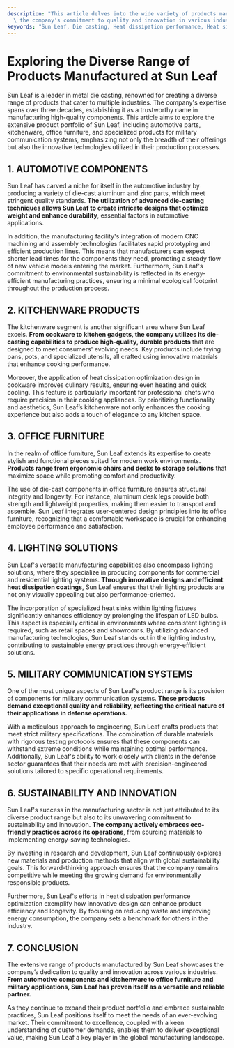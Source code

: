 ```yaml
---
description: "This article delves into the wide variety of products manufactured at Sun Leaf, highlighting\
  \ the company's commitment to quality and innovation in various industries."
keywords: "Sun Leaf, Die casting, Heat dissipation performance, Heat sink"
---
```

# Exploring the Diverse Range of Products Manufactured at Sun Leaf

Sun Leaf is a leader in metal die casting, renowned for creating a diverse range of products that cater to multiple industries. The company's expertise spans over three decades, establishing it as a trustworthy name in manufacturing high-quality components. This article aims to explore the extensive product portfolio of Sun Leaf, including automotive parts, kitchenware, office furniture, and specialized products for military communication systems, emphasizing not only the breadth of their offerings but also the innovative technologies utilized in their production processes.

## 1. AUTOMOTIVE COMPONENTS

Sun Leaf has carved a niche for itself in the automotive industry by producing a variety of die-cast aluminum and zinc parts, which meet stringent quality standards. **The utilization of advanced die-casting techniques allows Sun Leaf to create intricate designs that optimize weight and enhance durability**, essential factors in automotive applications.

In addition, the manufacturing facility's integration of modern CNC machining and assembly technologies facilitates rapid prototyping and efficient production lines. This means that manufacturers can expect shorter lead times for the components they need, promoting a steady flow of new vehicle models entering the market. Furthermore, Sun Leaf's commitment to environmental sustainability is reflected in its energy-efficient manufacturing practices, ensuring a minimal ecological footprint throughout the production process.

## 2. KITCHENWARE PRODUCTS

The kitchenware segment is another significant area where Sun Leaf excels. **From cookware to kitchen gadgets, the company utilizes its die-casting capabilities to produce high-quality, durable products** that are designed to meet consumers' evolving needs. Key products include frying pans, pots, and specialized utensils, all crafted using innovative materials that enhance cooking performance.

Moreover, the application of heat dissipation optimization design in cookware improves culinary results, ensuring even heating and quick cooling. This feature is particularly important for professional chefs who require precision in their cooking appliances. By prioritizing functionality and aesthetics, Sun Leaf’s kitchenware not only enhances the cooking experience but also adds a touch of elegance to any kitchen space.

## 3. OFFICE FURNITURE

In the realm of office furniture, Sun Leaf extends its expertise to create stylish and functional pieces suited for modern work environments. **Products range from ergonomic chairs and desks to storage solutions** that maximize space while promoting comfort and productivity. 

The use of die-cast components in office furniture ensures structural integrity and longevity. For instance, aluminum desk legs provide both strength and lightweight properties, making them easier to transport and assemble. Sun Leaf integrates user-centered design principles into its office furniture, recognizing that a comfortable workspace is crucial for enhancing employee performance and satisfaction.

## 4. LIGHTING SOLUTIONS

Sun Leaf's versatile manufacturing capabilities also encompass lighting solutions, where they specialize in producing components for commercial and residential lighting systems. **Through innovative designs and efficient heat dissipation coatings**, Sun Leaf ensures that their lighting products are not only visually appealing but also performance-oriented.

The incorporation of specialized heat sinks within lighting fixtures significantly enhances efficiency by prolonging the lifespan of LED bulbs. This aspect is especially critical in environments where consistent lighting is required, such as retail spaces and showrooms. By utilizing advanced manufacturing technologies, Sun Leaf stands out in the lighting industry, contributing to sustainable energy practices through energy-efficient solutions.

## 5. MILITARY COMMUNICATION SYSTEMS

One of the most unique aspects of Sun Leaf's product range is its provision of components for military communication systems. **These products demand exceptional quality and reliability, reflecting the critical nature of their applications in defense operations.** 

With a meticulous approach to engineering, Sun Leaf crafts products that meet strict military specifications. The combination of durable materials with rigorous testing protocols ensures that these components can withstand extreme conditions while maintaining optimal performance. Additionally, Sun Leaf's ability to work closely with clients in the defense sector guarantees that their needs are met with precision-engineered solutions tailored to specific operational requirements.

## 6. SUSTAINABILITY AND INNOVATION

Sun Leaf's success in the manufacturing sector is not just attributed to its diverse product range but also to its unwavering commitment to sustainability and innovation. **The company actively embraces eco-friendly practices across its operations**, from sourcing materials to implementing energy-saving technologies.

By investing in research and development, Sun Leaf continuously explores new materials and production methods that align with global sustainability goals. This forward-thinking approach ensures that the company remains competitive while meeting the growing demand for environmentally responsible products.

Furthermore, Sun Leaf's efforts in heat dissipation performance optimization exemplify how innovative design can enhance product efficiency and longevity. By focusing on reducing waste and improving energy consumption, the company sets a benchmark for others in the industry.

## 7. CONCLUSION

The extensive range of products manufactured by Sun Leaf showcases the company’s dedication to quality and innovation across various industries. **From automotive components and kitchenware to office furniture and military applications, Sun Leaf has proven itself as a versatile and reliable partner.**

As they continue to expand their product portfolio and embrace sustainable practices, Sun Leaf positions itself to meet the needs of an ever-evolving market. Their commitment to excellence, coupled with a keen understanding of customer demands, enables them to deliver exceptional value, making Sun Leaf a key player in the global manufacturing landscape.
